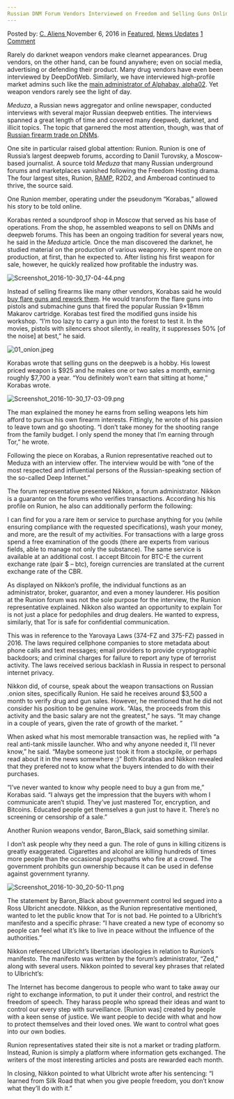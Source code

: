 ```yaml
---
Russian DNM Forum Vendors Interviewed on Freedom and Selling Guns Online
---
```

<article class="post-listing post-16295 post type-post status-publish format-standard has-post-thumbnail hentry  tag-dnm tag-forum tag-freedom tag-guns tag-interviewed tag-russian tag-selling tag-vendors">
    <div class="post-inner">
        <span>Posted by: <a href="https://www.deepdotweb.com/author/caliens/" title="">C. Aliens </a></span>
    <span>November 6, 2016</span>
    <span>in <a href="https://www.deepdotweb.com/category/deepdot-news/" rel="category tag">Featured</a>, <a href="https://www.deepdotweb.com/category/news-updates/" rel="category tag">News Updates</a></span>
    <span><a href="https://www.deepdotweb.com/2016/11/06/russian-dnm-forum-vendors-interviewed/#comments">1 Comment</a></span>
    </p>
    <div class="clear"></div>
    <div class="entry">
    <p>Rarely do darknet weapon vendors make clearnet appearances. Drug vendors, on the other hand, can be found anywhere; even on social media, advertising or defending their product. Many drug vendors have even been interviewed by DeepDotWeb. Similarly, we have interviewed high-profile market admins such like the <a href="https://www.deepdotweb.com/2015/04/20/interview-with-alphabay-admin/">main administrator of Alphabay, alpha02</a>. Yet weapon vendors rarely see the light of day.</p>
    <p><em>Meduza</em>, a Russian news aggregator and online newspaper, conducted interviews with several major Russian deepweb entities. The interviews spanned a great length of time and covered many deepweb, darknet, and illicit topics. The topic that garnered the most attention, though, was that of <a href="http://nld.com.vn/thoi-su-quoc-te/chuyen-so-huu-sung-o-nga-co-sung-the-gioi-ngam-20161029231754698.htm">Russian firearm trade on DNMs</a>.</p>
    <p>One site in particular raised global attention: Runion. Runion is one of Russia’s largest deepweb forums, according to Daniil Turovsky, a Moscow-based journalist. A source told <em>Meduza</em> that many Russian underground forums and marketplaces vanished following the Freedom Hosting drama. The four largest sites, Runion, <a href="https://www.deepdotweb.com/marketplace-directory/listing/ramp-russian-anonymous-marketplace">RAMP</a>, R2D2, and Amberoad continued to thrive, the source said.</p>
    <p>One Runion member, operating under the pseudonym “Korabas,” allowed his story to be told online.</p>
    <p>Korabas rented a soundproof shop in Moscow that served as his base of operations. From the shop, he assembled weapons to sell on DNMs and deepweb forums. This has been an ongoing tradition for several years now, he said in the <em>Meduza </em>article<em>. </em>Once the man discovered the darknet, he studied material on the production of various weaponry. He spent more on production, at first, than he expected to. After listing his first weapon for sale, however, he quickly realized how profitable the industry was.</p>
    <p><img class="wp-image-16298 aligncenter" src="https://www.deepdotweb.com/wp-content/uploads/2016/11/screenshot_2016-10-30_17-04-44-png.png" alt="Screenshot_2016-10-30_17-04-44.png" srcset="https://www.deepdotweb.com/wp-content/uploads/2016/11/screenshot_2016-10-30_17-04-44-png.png 928w, https://www.deepdotweb.com/wp-content/uploads/2016/11/screenshot_2016-10-30_17-04-44-png-300x138.png 300w, https://www.deepdotweb.com/wp-content/uploads/2016/11/screenshot_2016-10-30_17-04-44-png-272x125.png 272w" sizes="(max-width: 928px) 100vw, 928px" /></p>
    <p>Instead of selling firearms like many other vendors, Korabas said he would <a href="https://meduza.io/feature/2016/08/15/zashifrovannoe-podpolie">buy flare guns and rework them</a>. He would transform the flare guns into pistols and submachine guns that fired the popular Russian 9×18mm Makarov cartridge. Korabas test fired the modified guns inside his workshop. “I’m too lazy to carry a gun into the forest to test it. In the movies, pistols with silencers shoot silently, in reality, it suppresses 50% [of the noise] at best,” he said.</p>
    <p><img class="wp-image-16299 aligncenter" src="https://www.deepdotweb.com/wp-content/uploads/2016/11/01_onion-jpeg.jpeg" alt="01_onion.jpeg" srcset="https://www.deepdotweb.com/wp-content/uploads/2016/11/01_onion-jpeg.jpeg 800w, https://www.deepdotweb.com/wp-content/uploads/2016/11/01_onion-jpeg-300x225.jpeg 300w" sizes="(max-width: 800px) 100vw, 800px" /></p>
    <p>Korabas wrote that selling guns on the deepweb is a hobby. His lowest priced weapon is $925 and he makes one or two sales a month, earning roughly $7,700 a year. &#8220;You definitely won’t earn that sitting at home,” Korabas wrote.</p>
    <p><img class="wp-image-16300 aligncenter" src="https://www.deepdotweb.com/wp-content/uploads/2016/11/screenshot_2016-10-30_17-03-09-png.png" alt="Screenshot_2016-10-30_17-03-09.png" srcset="https://www.deepdotweb.com/wp-content/uploads/2016/11/screenshot_2016-10-30_17-03-09-png.png 581w, https://www.deepdotweb.com/wp-content/uploads/2016/11/screenshot_2016-10-30_17-03-09-png-300x220.png 300w" sizes="(max-width: 581px) 100vw, 581px" /></p>
    <p>The man explained the money he earns from selling weapons lets him afford to pursue his own firearm interests. Fittingly, he wrote of his passion to leave town and go shooting. &#8220;I don’t take money for the shooting range from the family budget. I only spend the money that I&#8217;m earning through Tor,” he wrote.</p>
    <p>Following the piece on Korabas, a Runion representative reached out to Meduza with an interview offer. The interview would be with &#8220;one of the most respected and influential persons of the Russian-speaking section of the so-called Deep Internet.&#8221;</p>
    <p>The forum representative presented Nikkon, a forum administrator. Nikkon is a guarantor on the forums who verifies transactions. According his his profile on Runion, he also can additionally perform the following:</p>
    <p>I can find for you a rare item or service to purchase anything for you (while ensuring compliance with the requested specifications), wash your money, and more, are the result of my activities. For transactions with a large gross spend a free examination of the goods (there are experts from various fields, able to manage not only the substance). The same service is available at an additional cost. I accept Bitcoin for BTC-E the current exchange rate (pair $ &#8211; btc), foreign currencies are translated at the current exchange rate of the CBR.</p>
    <p>As displayed on Nikkon’s profile, the individual functions as an administrator, broker, guarantor, and even a money launderer. His position at the Runion forum was not the sole purpose for the interview, the Runion representative explained. Nikkon also wanted an opportunity to explain Tor is not just a place for pedophiles and drug dealers. He wanted to express, similarly, that Tor is safe for confidential communication.</p>
    <p>This was in reference to the Yarovaya Laws (374-FZ and 375-FZ) passed in 2016. The laws required cellphone companies to store metadata about phone calls and text messages; email providers to provide cryptographic backdoors; and criminal charges for failure to report any type of terrorist activity. The laws received serious backlash in Russia in respect to personal internet privacy.</p>
    <p>Nikkon did, of course, speak about the weapon transactions on Russian .onion sites, specifically Runion. He said he receives around $3,500 a month to verify drug and gun sales. However, he mentioned that he did not consider his position to be genuine work. &#8220;Alas, the proceeds from this activity and the basic salary are not the greatest,” he says. “It may change in a couple of years, given the rate of growth of the market. &#8221;</p>
    <p>When asked what his most memorable transaction was, he replied with &#8220;a real anti-tank missile launcher. Who and why anyone needed it, I&#8217;ll never know,” he said. “Maybe someone just took it from a stockpile, or perhaps read about it in the news somewhere :)&#8221; Both Korabas and Nikkon revealed that they prefered not to know what the buyers intended to do with their purchases.</p>
    <p>&#8220;I’ve never wanted to know why people need to buy a gun from me,” Korabas said. “I always get the impression that the buyers with whom I communicate aren’t stupid. They’ve just mastered Tor, encryption, and Bitcoins. Educated people get themselves a gun just to have it. There’s no screening or censorship of a sale.”</p>
    <p>Another Runion weapons vendor, Baron_Black, said something similar.</p>
    <p>I don&#8217;t ask people why they need a gun. The role of guns in killing citizens is greatly exaggerated. Cigarettes and alcohol are killing hundreds of times more people than the occasional psychopaths who fire at a crowd. The government prohibits gun ownership because it can be used in defense against government tyranny.</p>
    <p><img class="wp-image-16301 aligncenter" src="https://www.deepdotweb.com/wp-content/uploads/2016/11/screenshot_2016-10-30_20-50-11-png.png" alt="Screenshot_2016-10-30_20-50-11.png" srcset="https://www.deepdotweb.com/wp-content/uploads/2016/11/screenshot_2016-10-30_20-50-11-png.png 642w, https://www.deepdotweb.com/wp-content/uploads/2016/11/screenshot_2016-10-30_20-50-11-png-300x263.png 300w" sizes="(max-width: 642px) 100vw, 642px" /></p>
    <p>The statement by Baron_Black about government control led segued into a Ross Ulbricht anecdote. Nikkon, as the Runion representative mentioned, wanted to let the public know that Tor is not bad. He pointed to a Ulbricht’s manifesto and a specific phrase: &#8220;I have created a new type of economy so people can feel what it’s like to live in peace without the influence of the authorities.&#8221;</p>
    <p>Nikkon referenced Ulbricht’s libertarian ideologies in relation to Runion’s manifesto. The manifesto was written by the forum’s administrator, “Zed,” along with several users. Nikkon pointed to several key phrases that related to Ulbricht’s:</p>
    <p>The Internet has become dangerous to people who want to take away our right to exchange information, to put it under their control, and restrict the freedom of speech. They harass people who spread their ideas and want to control our every step with surveillance. [Runion was] created by people with a keen sense of justice. We want people to decide with what and how to protect themselves and their loved ones. We want to control what goes into our own bodies.</p>
    <p>Runion representatives stated their site is not a market or trading platform. Instead, Runion is simply a platform where information gets exchanged. The writers of the most interesting articles and posts are rewarded each month.</p>
    <p>In closing, Nikkon pointed to what Ulbricht wrote after his sentencing: “I learned from Silk Road that when you give people freedom, you don’t know what they’ll do with it.&#8221;</p>
    </div>
    <span style="display:none"><a href="https://www.deepdotweb.com/tag/dnm/" rel="tag">dnm</a> <a href="https://www.deepdotweb.com/tag/forum/" rel="tag">forum</a> <a href="https://www.deepdotweb.com/tag/freedom/" rel="tag">freedom</a> <a href="https://www.deepdotweb.com/tag/guns/" rel="tag">guns</a> <a href="https://www.deepdotweb.com/tag/interviewed/" rel="tag">interviewed</a>  <a href="https://www.deepdotweb.com/tag/russian/" rel="tag">russian</a> <a href="https://www.deepdotweb.com/tag/selling/" rel="tag">selling</a> <a href="https://www.deepdotweb.com/tag/vendors/" rel="tag">vendors</a></span> <span style="display:none" class="updated">2016-11-06</span>
    <div style="display:none" class="vcard author" itemprop="author" itemscope itemtype="http://schema.org/Person"><strong class="fn" itemprop="name"><a href="https://www.deepdotweb.com/author/caliens/" title="Posts by C. Aliens" rel="author">C. Aliens</a></strong></div>
    </div>
</article>

